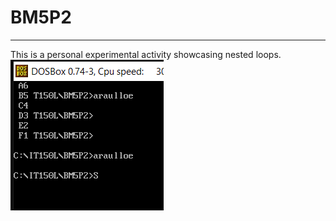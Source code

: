 # BM5P2
***
This is a personal experimental activity showcasing nested loops.
<br/>
![Activity Preview](preview.png)
